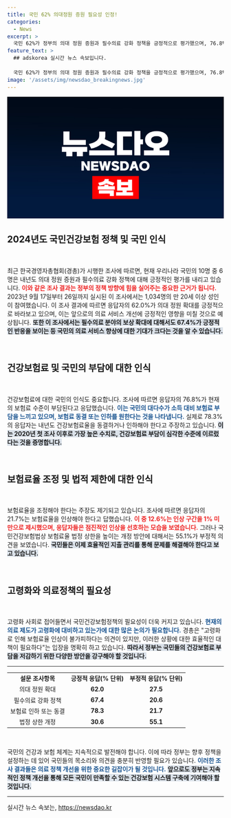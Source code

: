 ```yaml
---
title: 국민 62% 의대정원 증원 필요성 인정!
categories:
  - News
excerpt: >
  국민 62%가 정부의 의대 정원 증원과 필수의료 강화 정책을 긍정적으로 평가했으며, 76.8%는 건강보험료가 부담스럽다고 응답했습니다. 내년 보험료 동결 또는 인하를 원하는 여론이 집중되고 있습니다!
feature_text: >
  ## adskorea 실시간 뉴스 속보입니다.

  국민 62%가 정부의 의대 정원 증원과 필수의료 강화 정책을 긍정적으로 평가했으며, 76.8%는 건강보험료가 부담스럽다고 응답했습니다. 내년 보험료 동결 또는 인하를 원하는 여론이 집중되고 있습니다!
image: '/assets/img/newsdao_breakingnews.jpg'
---
```


<p><img src="/assets/img/newsdao_breakingnews.jpg" alt="adskorea 속보" /></p>

<h2 data-ke-size="size26">2024년도 국민건강보험 정책 및 국민 인식</h2>

<p data-ke-size="size16">&nbsp;</p>

<p data-ke-size="size16">최근 한국경영자총협회(경총)가 시행한 조사에 따르면, 현재 우리나라 국민의 10명 중 6명은 내년도 의대 정원 증원과 필수의료 강화 정책에 대해 긍정적인 평가를 내리고 있습니다. <b><span style="color: #ee2323;">이와 같은 조사 결과는 정부의 정책 방향에 힘을 실어주는 중요한 근거가 됩니다.</span></b> 2023년 9월 17일부터 26일까지 실시된 이 조사에서는 1,034명의 만 20세 이상 성인이 참여했습니다. 이 조사 결과에 따르면 응답자의 62.0%가 의대 정원 확대를 긍정적으로 바라보고 있으며, 이는 앞으로의 의료 서비스 개선에 긍정적인 영향을 미칠 것으로 예상됩니다. <b><span style="background-color: #21538527;">또한 이 조사에서는 필수의료 분야의 보상 확대에 대해서도 67.4%가 긍정적인 반응을 보이는 등 국민의 의료 서비스 향상에 대한 기대가 크다는 것을 알 수 있습니다.</span></b></p>

<p data-ke-size="size16">&nbsp;</p>

<h2 data-ke-size="size26">건강보험료 및 국민의 부담에 대한 인식</h2>

<p data-ke-size="size16">&nbsp;</p>

<p data-ke-size="size16">건강보험료에 대한 국민의 인식도 중요합니다. 조사에 따르면 응답자의 76.8%가 현재의 보험료 수준이 부담된다고 응답했습니다. <b><span style="color: #1a5490;">이는 국민의 대다수가 소득 대비 보험료 부담을 느끼고 있으며, 보험료 동결 또는 인하를 원한다는 것을 나타냅니다.</span></b> 실제로 78.3%의 응답자는 내년도 건강보험료율을 동결하거나 인하해야 한다고 주장하고 있습니다. <b><span style="background-color: #21538527;">이는 2020년 첫 조사 이후로 가장 높은 수치로, 건강보험료 부담이 심각한 수준에 이르렀다는 것을 증명합니다.</span></b></p>

<p data-ke-size="size16">&nbsp;</p>

<h2 data-ke-size="size26">보험료율 조정 및 법적 제한에 대한 인식</h2>

<p data-ke-size="size16">&nbsp;</p>

<p data-ke-size="size16">보험료율을 조정해야 한다는 주장도 제기되고 있습니다. 조사에 따르면 응답자의 21.7%는 보험료율을 인상해야 한다고 답했습니다. <b><span style="color: #ee2323;">이 중 12.6%는 인상 구간을 1% 미만으로 제시했으며, 응답자들은 점진적인 인상을 선호하는 모습을 보였습니다.</span></b> 그러나 국민건강보험법상 보험료율 법정 상한을 높이는 개정 방안에 대해서는 55.1%가 부정적 의견을 보였습니다. <b><span style="background-color: #21538527;">국민들은 이제 효율적인 지출 관리를 통해 문제를 해결해야 한다고 보고 있습니다.</span></b></p>

<p data-ke-size="size16">&nbsp;</p>

<h2 data-ke-size="size26">고령화와 의료정책의 필요성</h2>

<p data-ke-size="size16">&nbsp;</p>

<p data-ke-size="size16">고령화 사회로 접어들면서 국민건강보험정책의 필요성이 더욱 커지고 있습니다. <b><span style="color: #1a5490;">현재의 의료 제도가 고령화에 대비하고 있는가에 대한 많은 논의가 필요합니다.</span></b> 경총은 "고령화로 인해 보험료율 인상이 불가피하다는 의견이 있지만, 이러한 상황에 대한 효율적인 대책이 필요하다"는 입장을 명확히 하고 있습니다. <b><span style="background-color: #21538527;">따라서 정부는 국민들의 건강보험료 부담을 저감하기 위한 다양한 방안을 강구해야 할 것입니다.</span></b></p>

<hr>

<table style="width: 100%;">
    <tbody>
        <tr>
            <td style="text-align: center; height: 17px;"><b>설문 조사항목</b></td>
            <td style="text-align: center; height: 17px;"><b>긍정적 응답(% 단위)</b></td>
            <td style="text-align: center; height: 17px;"><b>부정적 응답(% 단위)</b></td>
        </tr>
        <tr>
            <td style="text-align: center; height: 17px;">의대 정원 확대</td>
            <td style="text-align: center; height: 17px;"><b>62.0</b></td>
            <td style="text-align: center; height: 17px;"><b>27.5</b></td>
        </tr>
        <tr>
            <td style="text-align: center; height: 17px;">필수의료 강화 정책</td>
            <td style="text-align: center; height: 17px;"><b>67.4</b></td>
            <td style="text-align: center; height: 17px;"><b>20.6</b></td>
        </tr>
        <tr>
            <td style="text-align: center; height: 17px;">보험료 인하 또는 동결</td>
            <td style="text-align: center; height: 17px;"><b>78.3</b></td>
            <td style="text-align: center; height: 17px;"><b>21.7</b></td>
        </tr>
        <tr>
            <td style="text-align: center; height: 17px;">법정 상한 개정</td>
            <td style="text-align: center; height: 17px;"><b>30.6</b></td>
            <td style="text-align: center; height: 17px;"><b>55.1</b></td>
        </tr>
    </tbody>
</table>

<p data-ke-size="size16">&nbsp;</p>

<p data-ke-size="size16">국민의 건강과 보험 체계는 지속적으로 발전해야 합니다. 이에 따라 정부는 향후 정책을 설정하는 데 있어 국민들의 목소리와 의견을 충분히 반영할 필요가 있습니다. <b><span style="color: #1a5490;">이러한 조사 결과들은 의료 정책 개선을 위한 중요한 길잡이가 될 것입니다.</span></b> <b><span style="background-color: #21538527;">앞으로도 정부는 지속적인 정책 개선을 통해 모든 국민이 만족할 수 있는 건강보험 시스템 구축에 기여해야 할 것입니다.</span></b></p>

<hr>
실시간 뉴스 속보는, <a href="https://newsdao.kr" rel="dofollow">https://newsdao.kr</a>


